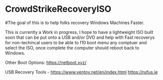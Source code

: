 # CrowdStrikeRecoveryISO

#The goal of this is to help folks recovery Windows Machines Faster.


This is currently a Work in progress, I hope to have a lightweight ISO built soon that can be put onto a USB and/or DVD and help with Fast recoverys for non-techincal users to be able to f10 boot menu any comptuer and select the ISO, once complete the computer should reboot back to Windows. 

Other Boot Options: https://netboot.xyz/

USB Recovery Tools  - https://www.ventoy.net/en/index.html
https://rufus.ie
